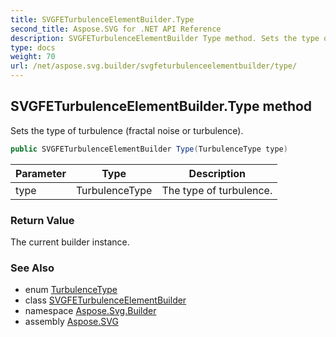 ```yaml
---
title: SVGFETurbulenceElementBuilder.Type
second_title: Aspose.SVG for .NET API Reference
description: SVGFETurbulenceElementBuilder Type method. Sets the type of turbulence fractal noise or turbulence
type: docs
weight: 70
url: /net/aspose.svg.builder/svgfeturbulenceelementbuilder/type/
---
```

## SVGFETurbulenceElementBuilder.Type method

Sets the type of turbulence (fractal noise or turbulence).

```csharp
public SVGFETurbulenceElementBuilder Type(TurbulenceType type)
```

| Parameter | Type | Description |
| --- | --- | --- |
| type | TurbulenceType | The type of turbulence. |

### Return Value

The current builder instance.

### See Also

* enum [TurbulenceType](../../turbulencetype/)
* class [SVGFETurbulenceElementBuilder](../)
* namespace [Aspose.Svg.Builder](../../../aspose.svg.builder/)
* assembly [Aspose.SVG](../../../)
